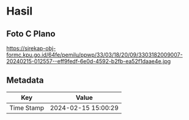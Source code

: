 # Hasil

## Foto C Plano

https://sirekap-obj-formc.kpu.go.id/64fe/pemilu/ppwp/33/03/18/20/09/3303182009007-20240215-012557--eff9fedf-6e0d-4592-b2fb-ea52f1daae4e.jpg


## Metadata

| Key        | Value               |
| ---------- | ------------------- |
| Time Stamp | 2024-02-15 15:00:29 |




